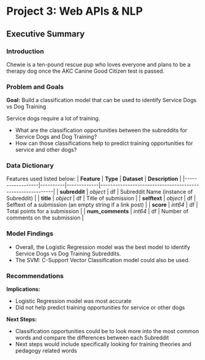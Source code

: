 # Project 3: Web APIs & NLP

## Executive Summary

### Introduction 
Chewie is a ten-pound rescue pup who loves everyone and plans to be a therapy dog once the AKC Canine Good Citizen test is passed. 


### Problem and Goals

__Goal:__ Build a classification model that can be used to identify Service Dogs vs Dog Training <br>

Service dogs require a lot of training. 

- What are the classification opportunities between the subreddits for Service Dogs and Dog Training? 
- How can those classifications help to predict training opportunities for service and other dogs?


### Data Dictionary

Features used listed below:
| **Feature**      | **Type** | **Dataset** | **Description**                                           |
|------------------|----------|-------------|-----------------------------------------------------------|
| **subreddit**    | _object_ | df          | Subreddit Name (instance of Subreddit)                    |
| **title**        | _object_ | df          | Title of submission                                       |
| **selftext**     | _object_ | df          | Selftext of a submission (an empty string if a link post) |
| **score**        | _int64_  | df          | Total points for a submission                             |
| **num_comments** | _int64_  | df          | Number of comments on the submission                      |


### Model Findings

- Overall, the Logistic Regression model was the best model to identify Service Dogs vs Dog Training Subreddits.
- The SVM: C-Support Vector Classification model could also be used.


### Recommendations

__Implications:__ <br>
- Logistic Regression model was most accurate
- Did not help predict training opportunities for service or other dogs

__Next Steps:__ <br>
- Classification opportunities could be to look more into the most common words and compare the differences between each Subreddit
- Next steps would include specifically looking for training theories and pedagogy related words
